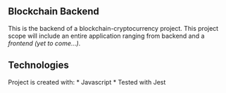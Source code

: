 ## Blockchain Backend
This is the backend of a blockchain-cryptocurrency project.
This project scope will include an entire application ranging from backend and a *frontend (yet to come...)*.

## Technologies
Project is created with:
    * Javascript
    * Tested with Jest
